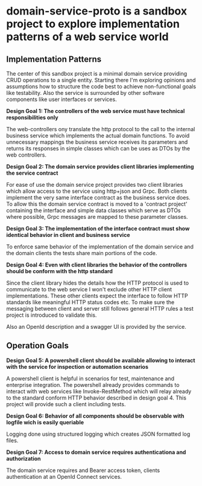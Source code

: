 # domain-service-proto is a sandbox project to explore implementation patterns of a web service world

## Implementation Patterns

The center of this sandbox project is a minimal domain service providing CRUD operations to a single entity.
Starting there I'm exploring opinions and assumptions how to structure the code best to achieve non-functional goals like testability.
Also the service is surrounded by other software components like user interfaces or services.

**Design Goal 1: The controllers of the web service must have technical responsibilities only**

The web-controllers ony translate the http protocol to the call to the internal business service which implements the actual domain functions.
To avoid unnecessary mappings the business service receives its parameters and returns its responses in simple classes which can be uses as DTOs by the web controllers.

**Design Goal 2: The domain service provides client libraries implementing the service contract**

For ease of use the domain service project provides two client libraries which allow access to the service using http+json and Grpc.
Both clients implement the very same interface contract as the business service does.
To allow this the domain service contract is moved to a 'contract project' containing the interface and simple data classes which serve as DTOs where possible,
Grpc messages are mapped to these parameter classes.

**Design Goal 3: The implementation of the interface contract must show identical behavior in client and business service**

To enforce same behavior of the implementation of the domain service and the domain clients the tests share main portions of the code.

**Design Goal 4: Even with client libraries the behavior of the controllers should be conform with the http standard**

Since the client library hides the details how the HTTP protocol is used to communicate to the web service I won't exclude other HTTP client implementations.
These other clients expect the interface to follow HTTP standards like meaningful HTTP status codes etc.
To make sure the messaging between client and server still follows general HTTP rules a test project is introduced to validate this.

Also an OpenId description and a swagger UI is provided by the service.

## Operation Goals

**Design Goal 5: A powershell client should be available allowing to interact with the service for inspection or automation scenarios**

A powershell client is helpful in scenarios for test, maintenance and enterprise integration.
The powershell already provides commands to interact with web services like Invoke-RestMethod which will relay already to the standard conform HTTP behavior described in design goal 4.
This project will provide such a client including tests.


**Design Goal 6: Behavior of all components should be observable with logfile wich is easily queriable**

Logging done using structured logging which creates JSON formatted log files.

**Design Goal 7: Access to domain service requires authenticationa and authorization**

The domain service requires and Bearer access token, clients authentication at an OpenId Connect services.


